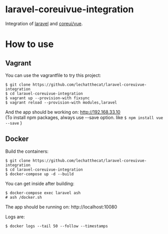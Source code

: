 # laravel-coreuivue-integration
Integration of [laravel](https://github.com/laravel/laravel) and [coreui/vue](https://github.com/coreui/coreui-vue).

# How to use
## Vagrant
You can use the vagrantfile to try this project:
```
$ git clone https://github.com/lechatthecat/laravel-coreuivue-integration
$ cd laravel-coreuivue-integration
$ vagrant up --provision-with fixsync
$ vagrant reload --provision-with modules,laravel
```
And the app should be working on: http://192.168.33.10  
(To install npm packages, always use --save option. like `$ npm install vue --save` )

## Docker
Build the containers:
```
$ git clone https://github.com/lechatthecat/laravel-coreuivue-integration
$ cd laravel-coreuivue-integration
$ docker-compose up -d --build
```

You can get inside after building:
```
$ docker-compose exec laravel ash
# ash /docker.sh
```
The app should be running on: http://localhost:10080

Logs are:
```
$ docker logs --tail 50 --follow --timestamps 
```
